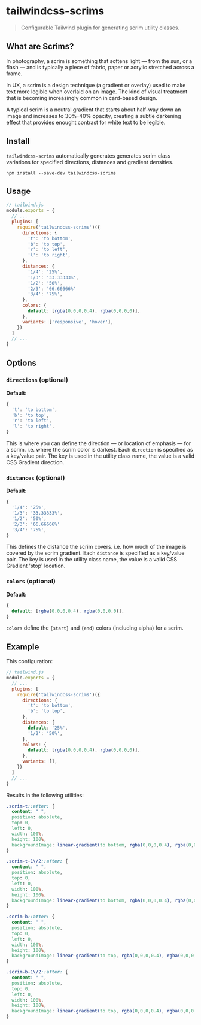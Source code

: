 # tailwindcss-scrims
> Configurable Tailwind plugin for generating scrim utility classes.

## What are Scrims?

In photography, a scrim is something that softens light — from the sun, or a flash — and is typically a piece of fabric, paper or acrylic stretched across a frame.

In UX, a scrim is a design technique (a gradient or overlay) used to make text more legible when overlaid on an image. The kind of visual treatment that is becoming increasingly common in card-based design.

A typical scrim is a neutral gradient that starts about half-way down an image and increases to 30%-40% opacity, creating a subtle darkening effect that provides enought contrast for white text to be legible. 

## Install

`tailwindcss-scrims` automatically generates generates scrim class variations for specified directions, distances and gradient densities.


```
npm install --save-dev tailwindcss-scrims
```

## Usage

```js
// tailwind.js
module.exports = {
  // ...
  plugins: [
    require('tailwindcss-scrims')({
      directions: {
        't': 'to bottom',
        'b': 'to top',
        'r': 'to left',
        'l': 'to right',
      },
      distances: {
        '1/4': '25%',
        '1/3': '33.33333%',
        '1/2': '50%',
        '2/3': '66.66666%'
        '3/4': '75%',
      },
      colors: {
        default: [rgba(0,0,0,0.4), rgba(0,0,0,0)],
      },
      variants: ['responsive', 'hover'],
    })
  ]
  // ...
}
```

## Options

### `directions` (optional)

**Default:**
```js
{
  't': 'to bottom',
  'b': 'to top',
  'r': 'to left',
  'l': 'to right',
}
```

This is where you can define the direction — or location of emphasis — for a scrim. i.e. where the scrim color is darkest.
Each `direction` is specified as a key/value pair. The key is used in the utility class name, the value is a valid CSS Gradient direction.


### `distances` (optional)

**Default:**
```js
{
  '1/4': '25%',
  '1/3': '33.33333%',
  '1/2': '50%',
  '2/3': '66.66666%'
  '3/4': '75%',
}
```

This defines the distance the scrim covers. i.e. how much of the image is covered by the scrim gradient. Each `distance` is specified as a key/value pair. The key is used in the utility class name, the value is a valid CSS Gradient 'stop' location.


### `colors` (optional)

**Default:**
```js
{
  default: [rgba(0,0,0,0.4), rgba(0,0,0,0)],
}
```

`colors` define the `{start}` and `{end}` colors (including alpha) for a scrim.

## Example

This configuration:

```js
// tailwind.js
module.exports = {
  // ...
  plugins: [
    require('tailwindcss-scrims')({
      directions: {
        't': 'to bottom',
        'b': 'to top',
      },
      distances: {
        default: '25%',
        '1/2': '50%',
      },
      colors: {
        default: [rgba(0,0,0,0.4), rgba(0,0,0,0)],
      },
      variants: [],
    })
  ]
  // ...
}
```

Results in the following utilities:

```css
.scrim-t::after: {
  content: " ",
  position: absolute,
  top: 0,
  left: 0,
  width: 100%,
  height: 100%,
  backgroundImage: linear-gradient(to bottom, rgba(0,0,0,0.4), rgba(0,0,0,0) 25%);
}

.scrim-t-1\/2::after: {
  content: " ",
  position: absolute,
  top: 0,
  left: 0,
  width: 100%,
  height: 100%,
  backgroundImage: linear-gradient(to bottom, rgba(0,0,0,0.4), rgba(0,0,0,0) 50%);
}

.scrim-b::after: {
  content: " ",
  position: absolute,
  top: 0,
  left: 0,
  width: 100%,
  height: 100%,
  backgroundImage: linear-gradient(to top, rgba(0,0,0,0.4), rgba(0,0,0,0) 25%);
}

.scrim-b-1\/2::after: {
  content: " ",
  position: absolute,
  top: 0,
  left: 0,
  width: 100%,
  height: 100%,
  backgroundImage: linear-gradient(to top, rgba(0,0,0,0.4), rgba(0,0,0,0) 50%);
}
```
